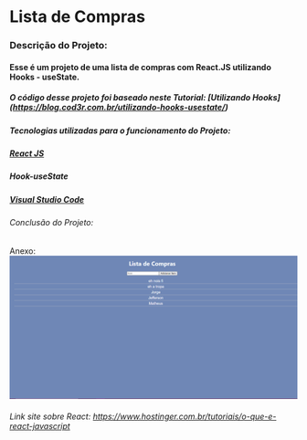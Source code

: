 # Lista de Compras
### Descrição do Projeto: 
#### Esse é um projeto de uma lista de compras com React.JS utilizando Hooks - useState.
##### O código desse projeto foi baseado neste Tutorial: [Utilizando Hooks] (https://blog.cod3r.com.br/utilizando-hooks-usestate/)

##### Tecnologias utilizadas para o funcionamento do Projeto:
##### [React JS](https://pt-br.reactjs.org/)
##### Hook-useState
##### [Visual Studio Code](https://code.visualstudio.com/)

###### Conclusão do Projeto:
Anexo: ![Projeto em Funcionamento](https://github.com/mathxusohai/ListadeCompras/blob/main/Screen/Print%20Funcionando..PNG)


###### Link site sobre React: <https://www.hostinger.com.br/tutoriais/o-que-e-react-javascript>

